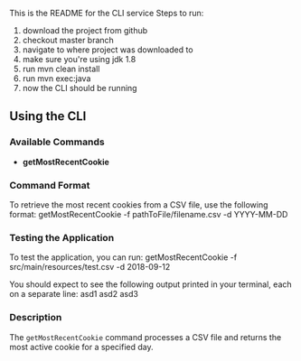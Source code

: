 This is the README for the CLI service
Steps to run:
1) download the project from github
2) checkout master branch 
3) navigate to where project was downloaded to
4) make sure you're using jdk 1.8
5) run mvn clean install
6) run mvn exec:java
7) now the CLI should be running

## Using the CLI

### Available Commands
- **getMostRecentCookie**

### Command Format
To retrieve the most recent cookies from a CSV file, use the following format:
getMostRecentCookie -f pathToFile/filename.csv -d YYYY-MM-DD


### Testing the Application
To test the application, you can run: 
getMostRecentCookie -f src/main/resources/test.csv -d 2018-09-12

You should expect to see the following output printed in your terminal, each on a separate line:
asd1 asd2 asd3

### Description
The `getMostRecentCookie` command processes a CSV file and returns the most active cookie for a specified day.